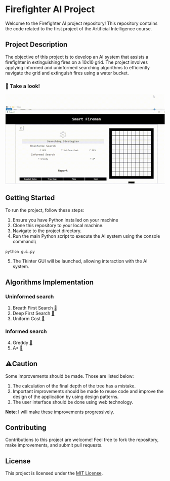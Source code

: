 # Firefighter AI Project

Welcome to the Firefighter AI project repository! This repository contains the code related to the first project of the Artificial Intelligence course.

## Project Description

The objective of this project is to develop an AI system that assists a firefighter in extinguishing fires on a 10x10 grid. The project involves applying informed and uninformed searching algorithms to efficiently navigate the grid and extinguish fires using a water bucket.

### 👀 Take a look!

![image](proyecto/images/sample_video.gif)

## Getting Started

To run the project, follow these steps:

1. Ensure you have Python installed on your machine
2. Clone this repository to your local machine.
3. Navigate to the project directory.
4. Run the main Python script to execute the AI system using the console command:\

`python gui.py `

5. The Tkinter GUI will be launched, allowing interaction with the AI system.

## Algorithms Implementation

### Uninformed search

1. Breath First Search [📄](proyecto/bfs.py)
2. Deep First Search [📄](proyecto/dfs.py)
3. Uniform Cost [📄](proyecto/ucs.py)

### Informed search

4. Greddy [📄](proyecto/greedysearch.py)
5. A\* [📄](proyecto/astartsearch.py)

## ⚠️Caution

Some improvements should be made. Those are listed below:

1. The calculation of the final depth of the tree has a mistake.
2. Important improvements should be made to reuse code and improve the design of the application by using design patterns.
3. The user interface should be done using web technology.

**Note**: I will make these improvements progressively.

## Contributing

Contributions to this project are welcome! Feel free to fork the repository, make improvements, and submit pull requests.

## License

This project is licensed under the [MIT License](LICENSE).
